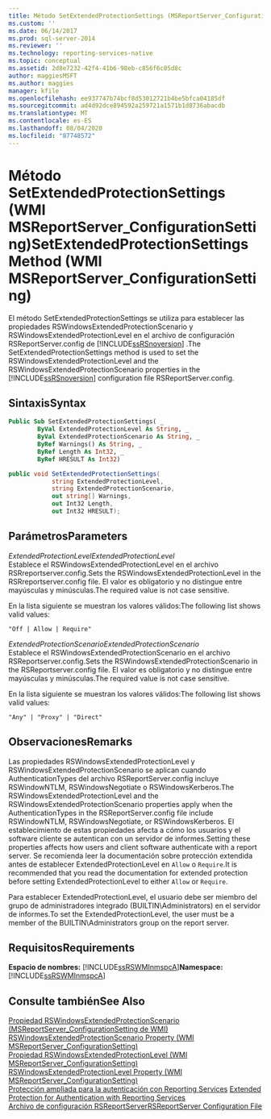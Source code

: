 ```yaml
---
title: Método SetExtendedProtectionSettings (MSReportServer_ConfigurationSetting de WMI) | Microsoft Docs
ms.custom: ''
ms.date: 06/14/2017
ms.prod: sql-server-2014
ms.reviewer: ''
ms.technology: reporting-services-native
ms.topic: conceptual
ms.assetid: 2d8e7232-42f4-41b6-98eb-c856f6c85d8c
author: maggiesMSFT
ms.author: maggies
manager: kfile
ms.openlocfilehash: ee937747b74bcf8d53012721b4be5bfca04185df
ms.sourcegitcommit: ad4d92dce894592a259721a1571b1d8736abacdb
ms.translationtype: MT
ms.contentlocale: es-ES
ms.lasthandoff: 08/04/2020
ms.locfileid: "87748572"
---
```

# <a name="setextendedprotectionsettings-method-wmi-msreportserver_configurationsetting"></a><span data-ttu-id="94e2a-102">Método SetExtendedProtectionSettings (WMI MSReportServer_ConfigurationSetting)</span><span class="sxs-lookup"><span data-stu-id="94e2a-102">SetExtendedProtectionSettings Method (WMI MSReportServer_ConfigurationSetting)</span></span>
  <span data-ttu-id="94e2a-103">El método SetExtendedProtectionSettings se utiliza para establecer las propiedades RSWindowsExtendedProtectionScenario y RSWindowsExtendedProtectionLevel en el archivo de configuración RSReportServer.config de [!INCLUDE[ssRSnoversion](../../includes/ssrsnoversion-md.md)] .</span><span class="sxs-lookup"><span data-stu-id="94e2a-103">The SetExtendedProtectionSettings method is used to set the RSWindowsExtendedProtectionLevel and the RSWindowsExtendedProtectionScenario properties in the [!INCLUDE[ssRSnoversion](../../includes/ssrsnoversion-md.md)] configuration file RSReportServer.config.</span></span>  
  
## <a name="syntax"></a><span data-ttu-id="94e2a-104">Sintaxis</span><span class="sxs-lookup"><span data-stu-id="94e2a-104">Syntax</span></span>  
  
```vb  
Public Sub SetExtendedProtectionSettings( _  
        ByVal ExtendedProtectionLevel As String, _  
        ByVal ExtendedProtectionScenario As String, _  
        ByRef Warnings() As String, _  
        ByRef Length As Int32, _  
        ByRef HRESULT As Int32)  
```  
  
```csharp  
public void SetExtendedProtectionSettings(  
            string ExtendedProtectionLevel,  
            string ExtendedProtectionScenario,  
            out string[] Warnings,  
            out Int32 Length,  
            out Int32 HRESULT);  
```  
  
## <a name="parameters"></a><span data-ttu-id="94e2a-105">Parámetros</span><span class="sxs-lookup"><span data-stu-id="94e2a-105">Parameters</span></span>  
 <span data-ttu-id="94e2a-106">*ExtendedProtectionLevel*</span><span class="sxs-lookup"><span data-stu-id="94e2a-106">*ExtendedProtectionLevel*</span></span>  
 <span data-ttu-id="94e2a-107">Establece el RSWindowsExtendedProtectionLevel en el archivo RSRreportserver.config.</span><span class="sxs-lookup"><span data-stu-id="94e2a-107">Sets the RSWindowsExtendedProtectionLevel in the RSRreportserver.config file.</span></span> <span data-ttu-id="94e2a-108">El valor es obligatorio y no distingue entre mayúsculas y minúsculas.</span><span class="sxs-lookup"><span data-stu-id="94e2a-108">The required value is not case sensitive.</span></span>  
  
 <span data-ttu-id="94e2a-109">En la lista siguiente se muestran los valores válidos:</span><span class="sxs-lookup"><span data-stu-id="94e2a-109">The following list shows valid values:</span></span>  
  
 `"Off | Allow | Require"`  
  
 <span data-ttu-id="94e2a-110">*ExtendedProtectionScenario*</span><span class="sxs-lookup"><span data-stu-id="94e2a-110">*ExtendedProtectionScenario*</span></span>  
 <span data-ttu-id="94e2a-111">Establece el RSWindowsExtendedProtectionScenario en el archivo RSReportserver.config.</span><span class="sxs-lookup"><span data-stu-id="94e2a-111">Sets the RSWindowsExtendedProtectionScenario in the RSReportserver.config file.</span></span> <span data-ttu-id="94e2a-112">El valor es obligatorio y no distingue entre mayúsculas y minúsculas.</span><span class="sxs-lookup"><span data-stu-id="94e2a-112">The required value is not case sensitive.</span></span>  
  
 <span data-ttu-id="94e2a-113">En la lista siguiente se muestran los valores válidos:</span><span class="sxs-lookup"><span data-stu-id="94e2a-113">The following list shows valid values:</span></span>  
  
 `"Any" | "Proxy" | "Direct"`  
  
## <a name="remarks"></a><span data-ttu-id="94e2a-114">Observaciones</span><span class="sxs-lookup"><span data-stu-id="94e2a-114">Remarks</span></span>  
 <span data-ttu-id="94e2a-115">Las propiedades RSWindowsExtendedProtectionLevel y RSWindowsExtendedProtectionScenario se aplican cuando AuthenticationTypes del archivo RSReportServer.config incluye RSWindowNTLM, RSWindowsNegotiate o RSWindowsKerberos.</span><span class="sxs-lookup"><span data-stu-id="94e2a-115">The RSWindowsExtendedProtectionLevel and the RSWindowsExtendedProtectionScenario properties apply when the AuthenticationTypes in the RSReportServer.config file include RSWindowNTLM, RSWindowsNegotiate, or RSWindowsKerberos.</span></span> <span data-ttu-id="94e2a-116">El establecimiento de estas propiedades afecta a cómo los usuarios y el software cliente se autentican con un servidor de informes.</span><span class="sxs-lookup"><span data-stu-id="94e2a-116">Setting these properties affects how users and client software authenticate with a report server.</span></span> <span data-ttu-id="94e2a-117">Se recomienda leer la documentación sobre protección extendida antes de establecer ExtendedProtectionLevel en `Allow` o `Require`.</span><span class="sxs-lookup"><span data-stu-id="94e2a-117">It is recommended that you read the documentation for extended protection before setting ExtendedProtectionLevel to either `Allow` or `Require`.</span></span>  
  
 <span data-ttu-id="94e2a-118">Para establecer ExtendedProtectionLevel, el usuario debe ser miembro del grupo de administradores integrado (BUILTIN\Administrators) en el servidor de informes.</span><span class="sxs-lookup"><span data-stu-id="94e2a-118">To set the ExtendedProtectionLevel, the user must be a member of the BUILTIN\Administrators group on the report server.</span></span>  
  
## <a name="requirements"></a><span data-ttu-id="94e2a-119">Requisitos</span><span class="sxs-lookup"><span data-stu-id="94e2a-119">Requirements</span></span>  
 <span data-ttu-id="94e2a-120">**Espacio de nombres:** [!INCLUDE[ssRSWMInmspcA](../../includes/ssrswminmspca-md.md)]</span><span class="sxs-lookup"><span data-stu-id="94e2a-120">**Namespace:** [!INCLUDE[ssRSWMInmspcA](../../includes/ssrswminmspca-md.md)]</span></span>  
  
## <a name="see-also"></a><span data-ttu-id="94e2a-121">Consulte también</span><span class="sxs-lookup"><span data-stu-id="94e2a-121">See Also</span></span>  
 <span data-ttu-id="94e2a-122">[Propiedad RSWindowsExtendedProtectionScenario &#40;MSReportServer_ConfigurationSetting de WMI&#41;](rswindowsextendedprotectionscenario-property.md) </span><span class="sxs-lookup"><span data-stu-id="94e2a-122">[RSWindowsExtendedProtectionScenario Property &#40;WMI MSReportServer_ConfigurationSetting&#41;](rswindowsextendedprotectionscenario-property.md) </span></span>  
 <span data-ttu-id="94e2a-123">[Propiedad RSWindowsExtendedProtectionLevel &#40;WMI MSReportServer_ConfigurationSetting&#41;](rswindowsextendedprotectionlevel-property.md) </span><span class="sxs-lookup"><span data-stu-id="94e2a-123">[RSWindowsExtendedProtectionLevel Property &#40;WMI MSReportServer_ConfigurationSetting&#41;](rswindowsextendedprotectionlevel-property.md) </span></span>  
 <span data-ttu-id="94e2a-124">[Protección ampliada para la autenticación con Reporting Services](../security/extended-protection-for-authentication-with-reporting-services.md) </span><span class="sxs-lookup"><span data-stu-id="94e2a-124">[Extended Protection for Authentication with Reporting Services](../security/extended-protection-for-authentication-with-reporting-services.md) </span></span>  
 [<span data-ttu-id="94e2a-125">Archivo de configuración RSReportServer</span><span class="sxs-lookup"><span data-stu-id="94e2a-125">RSReportServer Configuration File</span></span>](../report-server/rsreportserver-config-configuration-file.md)  
  
  
